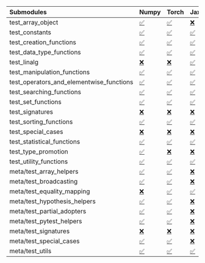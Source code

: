 | Submodules                               | Numpy                                                                                                                           | Torch                                                                                                                           | Jax                                                                                                                             | Tensorflow                                                                                                                      |
|:-----------------------------------------|:--------------------------------------------------------------------------------------------------------------------------------|:--------------------------------------------------------------------------------------------------------------------------------|:--------------------------------------------------------------------------------------------------------------------------------|:--------------------------------------------------------------------------------------------------------------------------------|
| test_array_object                        | <a href="https://github.com/unifyai/ivy/runs/8255534004?check_suite_focus=true" rel="noopener noreferrer" target="_blank">✅</a> | <a href="https://github.com/unifyai/ivy/runs/8255537117?check_suite_focus=true" rel="noopener noreferrer" target="_blank">✅</a> | <a href="https://github.com/unifyai/ivy/runs/8255540196?check_suite_focus=true" rel="noopener noreferrer" target="_blank">❌</a> | <a href="https://github.com/unifyai/ivy/runs/8255543331?check_suite_focus=true" rel="noopener noreferrer" target="_blank">✅</a> |
| test_constants                           | <a href="https://github.com/unifyai/ivy/runs/8255534127?check_suite_focus=true" rel="noopener noreferrer" target="_blank">✅</a> | <a href="https://github.com/unifyai/ivy/runs/8255537219?check_suite_focus=true" rel="noopener noreferrer" target="_blank">✅</a> | <a href="https://github.com/unifyai/ivy/runs/8255540328?check_suite_focus=true" rel="noopener noreferrer" target="_blank">✅</a> | <a href="https://github.com/unifyai/ivy/runs/8255543450?check_suite_focus=true" rel="noopener noreferrer" target="_blank">✅</a> |
| test_creation_functions                  | <a href="https://github.com/unifyai/ivy/runs/8255534242?check_suite_focus=true" rel="noopener noreferrer" target="_blank">✅</a> | <a href="https://github.com/unifyai/ivy/runs/8255537332?check_suite_focus=true" rel="noopener noreferrer" target="_blank">✅</a> | <a href="https://github.com/unifyai/ivy/runs/8255540462?check_suite_focus=true" rel="noopener noreferrer" target="_blank">✅</a> | <a href="https://github.com/unifyai/ivy/runs/8255543573?check_suite_focus=true" rel="noopener noreferrer" target="_blank">✅</a> |
| test_data_type_functions                 | <a href="https://github.com/unifyai/ivy/runs/8255534359?check_suite_focus=true" rel="noopener noreferrer" target="_blank">✅</a> | <a href="https://github.com/unifyai/ivy/runs/8255537463?check_suite_focus=true" rel="noopener noreferrer" target="_blank">✅</a> | <a href="https://github.com/unifyai/ivy/runs/8255540591?check_suite_focus=true" rel="noopener noreferrer" target="_blank">✅</a> | <a href="https://github.com/unifyai/ivy/runs/8255543693?check_suite_focus=true" rel="noopener noreferrer" target="_blank">✅</a> |
| test_linalg                              | <a href="https://github.com/unifyai/ivy/runs/8255534563?check_suite_focus=true" rel="noopener noreferrer" target="_blank">❌</a> | <a href="https://github.com/unifyai/ivy/runs/8255537596?check_suite_focus=true" rel="noopener noreferrer" target="_blank">❌</a> | <a href="https://github.com/unifyai/ivy/runs/8255540702?check_suite_focus=true" rel="noopener noreferrer" target="_blank">✅</a> | <a href="https://github.com/unifyai/ivy/runs/8255543829?check_suite_focus=true" rel="noopener noreferrer" target="_blank">❌</a> |
| test_manipulation_functions              | <a href="https://github.com/unifyai/ivy/runs/8255534687?check_suite_focus=true" rel="noopener noreferrer" target="_blank">✅</a> | <a href="https://github.com/unifyai/ivy/runs/8255537704?check_suite_focus=true" rel="noopener noreferrer" target="_blank">✅</a> | <a href="https://github.com/unifyai/ivy/runs/8255540834?check_suite_focus=true" rel="noopener noreferrer" target="_blank">✅</a> | <a href="https://github.com/unifyai/ivy/runs/8255543986?check_suite_focus=true" rel="noopener noreferrer" target="_blank">✅</a> |
| test_operators_and_elementwise_functions | <a href="https://github.com/unifyai/ivy/runs/8255534812?check_suite_focus=true" rel="noopener noreferrer" target="_blank">✅</a> | <a href="https://github.com/unifyai/ivy/runs/8255537799?check_suite_focus=true" rel="noopener noreferrer" target="_blank">✅</a> | <a href="https://github.com/unifyai/ivy/runs/8255540958?check_suite_focus=true" rel="noopener noreferrer" target="_blank">✅</a> | <a href="https://github.com/unifyai/ivy/runs/8255544100?check_suite_focus=true" rel="noopener noreferrer" target="_blank">✅</a> |
| test_searching_functions                 | <a href="https://github.com/unifyai/ivy/runs/8255534930?check_suite_focus=true" rel="noopener noreferrer" target="_blank">✅</a> | <a href="https://github.com/unifyai/ivy/runs/8255537928?check_suite_focus=true" rel="noopener noreferrer" target="_blank">✅</a> | <a href="https://github.com/unifyai/ivy/runs/8255541058?check_suite_focus=true" rel="noopener noreferrer" target="_blank">✅</a> | <a href="https://github.com/unifyai/ivy/runs/8255544228?check_suite_focus=true" rel="noopener noreferrer" target="_blank">✅</a> |
| test_set_functions                       | <a href="https://github.com/unifyai/ivy/runs/8255535041?check_suite_focus=true" rel="noopener noreferrer" target="_blank">✅</a> | <a href="https://github.com/unifyai/ivy/runs/8255538021?check_suite_focus=true" rel="noopener noreferrer" target="_blank">✅</a> | <a href="https://github.com/unifyai/ivy/runs/8255541232?check_suite_focus=true" rel="noopener noreferrer" target="_blank">✅</a> | <a href="https://github.com/unifyai/ivy/runs/8255544362?check_suite_focus=true" rel="noopener noreferrer" target="_blank">✅</a> |
| test_signatures                          | <a href="https://github.com/unifyai/ivy/runs/8255535203?check_suite_focus=true" rel="noopener noreferrer" target="_blank">❌</a> | <a href="https://github.com/unifyai/ivy/runs/8255538145?check_suite_focus=true" rel="noopener noreferrer" target="_blank">❌</a> | <a href="https://github.com/unifyai/ivy/runs/8255541332?check_suite_focus=true" rel="noopener noreferrer" target="_blank">❌</a> | <a href="https://github.com/unifyai/ivy/runs/8255544495?check_suite_focus=true" rel="noopener noreferrer" target="_blank">❌</a> |
| test_sorting_functions                   | <a href="https://github.com/unifyai/ivy/runs/8255535309?check_suite_focus=true" rel="noopener noreferrer" target="_blank">✅</a> | <a href="https://github.com/unifyai/ivy/runs/8255538258?check_suite_focus=true" rel="noopener noreferrer" target="_blank">✅</a> | <a href="https://github.com/unifyai/ivy/runs/8255541479?check_suite_focus=true" rel="noopener noreferrer" target="_blank">✅</a> | <a href="https://github.com/unifyai/ivy/runs/8255544616?check_suite_focus=true" rel="noopener noreferrer" target="_blank">✅</a> |
| test_special_cases                       | <a href="https://github.com/unifyai/ivy/runs/8255535426?check_suite_focus=true" rel="noopener noreferrer" target="_blank">❌</a> | <a href="https://github.com/unifyai/ivy/runs/8255538380?check_suite_focus=true" rel="noopener noreferrer" target="_blank">❌</a> | <a href="https://github.com/unifyai/ivy/runs/8255541695?check_suite_focus=true" rel="noopener noreferrer" target="_blank">❌</a> | <a href="https://github.com/unifyai/ivy/runs/8255544759?check_suite_focus=true" rel="noopener noreferrer" target="_blank">❌</a> |
| test_statistical_functions               | <a href="https://github.com/unifyai/ivy/runs/8255535575?check_suite_focus=true" rel="noopener noreferrer" target="_blank">✅</a> | <a href="https://github.com/unifyai/ivy/runs/8255538503?check_suite_focus=true" rel="noopener noreferrer" target="_blank">✅</a> | <a href="https://github.com/unifyai/ivy/runs/8255541830?check_suite_focus=true" rel="noopener noreferrer" target="_blank">✅</a> | <a href="https://github.com/unifyai/ivy/runs/8255544905?check_suite_focus=true" rel="noopener noreferrer" target="_blank">❌</a> |
| test_type_promotion                      | <a href="https://github.com/unifyai/ivy/runs/8255535683?check_suite_focus=true" rel="noopener noreferrer" target="_blank">✅</a> | <a href="https://github.com/unifyai/ivy/runs/8255538624?check_suite_focus=true" rel="noopener noreferrer" target="_blank">❌</a> | <a href="https://github.com/unifyai/ivy/runs/8255541953?check_suite_focus=true" rel="noopener noreferrer" target="_blank">❌</a> | <a href="https://github.com/unifyai/ivy/runs/8255545031?check_suite_focus=true" rel="noopener noreferrer" target="_blank">❌</a> |
| test_utility_functions                   | <a href="https://github.com/unifyai/ivy/runs/8255535822?check_suite_focus=true" rel="noopener noreferrer" target="_blank">✅</a> | <a href="https://github.com/unifyai/ivy/runs/8255538715?check_suite_focus=true" rel="noopener noreferrer" target="_blank">✅</a> | <a href="https://github.com/unifyai/ivy/runs/8255542072?check_suite_focus=true" rel="noopener noreferrer" target="_blank">✅</a> | <a href="https://github.com/unifyai/ivy/runs/8255545164?check_suite_focus=true" rel="noopener noreferrer" target="_blank">✅</a> |
| meta/test_array_helpers                  | <a href="https://github.com/unifyai/ivy/runs/8255535942?check_suite_focus=true" rel="noopener noreferrer" target="_blank">✅</a> | <a href="https://github.com/unifyai/ivy/runs/8255538840?check_suite_focus=true" rel="noopener noreferrer" target="_blank">✅</a> | <a href="https://github.com/unifyai/ivy/runs/8255542189?check_suite_focus=true" rel="noopener noreferrer" target="_blank">❌</a> | <a href="https://github.com/unifyai/ivy/runs/8255545312?check_suite_focus=true" rel="noopener noreferrer" target="_blank">✅</a> |
| meta/test_broadcasting                   | <a href="https://github.com/unifyai/ivy/runs/8255536073?check_suite_focus=true" rel="noopener noreferrer" target="_blank">✅</a> | <a href="https://github.com/unifyai/ivy/runs/8255538930?check_suite_focus=true" rel="noopener noreferrer" target="_blank">✅</a> | <a href="https://github.com/unifyai/ivy/runs/8255542318?check_suite_focus=true" rel="noopener noreferrer" target="_blank">❌</a> | <a href="https://github.com/unifyai/ivy/runs/8255545460?check_suite_focus=true" rel="noopener noreferrer" target="_blank">✅</a> |
| meta/test_equality_mapping               | <a href="https://github.com/unifyai/ivy/runs/8255536193?check_suite_focus=true" rel="noopener noreferrer" target="_blank">❌</a> | <a href="https://github.com/unifyai/ivy/runs/8255539038?check_suite_focus=true" rel="noopener noreferrer" target="_blank">✅</a> | <a href="https://github.com/unifyai/ivy/runs/8255542471?check_suite_focus=true" rel="noopener noreferrer" target="_blank">✅</a> | <a href="https://github.com/unifyai/ivy/runs/8255545613?check_suite_focus=true" rel="noopener noreferrer" target="_blank">✅</a> |
| meta/test_hypothesis_helpers             | <a href="https://github.com/unifyai/ivy/runs/8255536326?check_suite_focus=true" rel="noopener noreferrer" target="_blank">✅</a> | <a href="https://github.com/unifyai/ivy/runs/8255539194?check_suite_focus=true" rel="noopener noreferrer" target="_blank">✅</a> | <a href="https://github.com/unifyai/ivy/runs/8255542575?check_suite_focus=true" rel="noopener noreferrer" target="_blank">❌</a> | <a href="https://github.com/unifyai/ivy/runs/8255545748?check_suite_focus=true" rel="noopener noreferrer" target="_blank">✅</a> |
| meta/test_partial_adopters               | <a href="https://github.com/unifyai/ivy/runs/8255536482?check_suite_focus=true" rel="noopener noreferrer" target="_blank">✅</a> | <a href="https://github.com/unifyai/ivy/runs/8255539343?check_suite_focus=true" rel="noopener noreferrer" target="_blank">✅</a> | <a href="https://github.com/unifyai/ivy/runs/8255542675?check_suite_focus=true" rel="noopener noreferrer" target="_blank">❌</a> | <a href="https://github.com/unifyai/ivy/runs/8255545866?check_suite_focus=true" rel="noopener noreferrer" target="_blank">✅</a> |
| meta/test_pytest_helpers                 | <a href="https://github.com/unifyai/ivy/runs/8255536602?check_suite_focus=true" rel="noopener noreferrer" target="_blank">✅</a> | <a href="https://github.com/unifyai/ivy/runs/8255539541?check_suite_focus=true" rel="noopener noreferrer" target="_blank">✅</a> | <a href="https://github.com/unifyai/ivy/runs/8255542812?check_suite_focus=true" rel="noopener noreferrer" target="_blank">❌</a> | <a href="https://github.com/unifyai/ivy/runs/8255545963?check_suite_focus=true" rel="noopener noreferrer" target="_blank">✅</a> |
| meta/test_signatures                     | <a href="https://github.com/unifyai/ivy/runs/8255536705?check_suite_focus=true" rel="noopener noreferrer" target="_blank">❌</a> | <a href="https://github.com/unifyai/ivy/runs/8255539777?check_suite_focus=true" rel="noopener noreferrer" target="_blank">❌</a> | <a href="https://github.com/unifyai/ivy/runs/8255542943?check_suite_focus=true" rel="noopener noreferrer" target="_blank">❌</a> | <a href="https://github.com/unifyai/ivy/runs/8255546056?check_suite_focus=true" rel="noopener noreferrer" target="_blank">❌</a> |
| meta/test_special_cases                  | <a href="https://github.com/unifyai/ivy/runs/8255536856?check_suite_focus=true" rel="noopener noreferrer" target="_blank">✅</a> | <a href="https://github.com/unifyai/ivy/runs/8255539929?check_suite_focus=true" rel="noopener noreferrer" target="_blank">✅</a> | <a href="https://github.com/unifyai/ivy/runs/8255543081?check_suite_focus=true" rel="noopener noreferrer" target="_blank">❌</a> | <a href="https://github.com/unifyai/ivy/runs/8255546165?check_suite_focus=true" rel="noopener noreferrer" target="_blank">✅</a> |
| meta/test_utils                          | <a href="https://github.com/unifyai/ivy/runs/8255536995?check_suite_focus=true" rel="noopener noreferrer" target="_blank">✅</a> | <a href="https://github.com/unifyai/ivy/runs/8255540047?check_suite_focus=true" rel="noopener noreferrer" target="_blank">✅</a> | <a href="https://github.com/unifyai/ivy/runs/8255543223?check_suite_focus=true" rel="noopener noreferrer" target="_blank">✅</a> | <a href="https://github.com/unifyai/ivy/runs/8255546305?check_suite_focus=true" rel="noopener noreferrer" target="_blank">✅</a> |